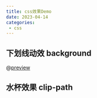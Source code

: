 ```yaml
---
title: css效果Demo
date: 2023-04-14
categories:
 - css
---
```


## 下划线动效 background

@[preview](@/.vuepress/vue-previews/Underline.vue)


## 水杯效果 clip-path